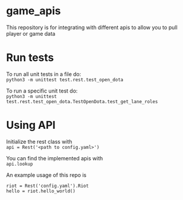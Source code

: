 # game_apis
This repository is for integrating with different apis to allow you to pull player or game data

# Run tests
To run all unit tests in a file do:<br />
```python3 -m unittest test.rest.test_open_dota```

To run a specific unit test do:<br />
```python3 -m unittest test.rest.test_open_dota.TestOpenDota.test_get_lane_roles```

# Using API
Initialize the rest class with<br />
```api = Rest('<path to config.yaml>')```

You can find the implemented apis with<br />
```api.lookup```

An example usage of this repo is
```
riot = Rest('config.yaml').Riot
hello = riot.hello_world()
```

